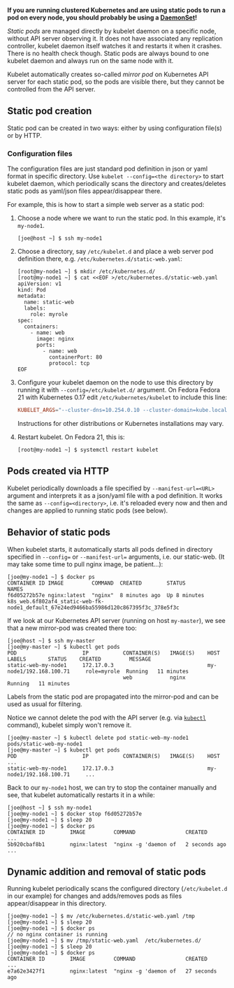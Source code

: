 ---
---

**If you are running clustered Kubernetes and are using static pods to run a pod on every node, you should probably be using a [DaemonSet](/docs/admin/daemons/)!**

*Static pods* are managed directly by kubelet daemon on a specific node, without API server observing it. It does not have associated any replication controller, kubelet daemon itself watches it and restarts it when it crashes. There is no health check though. Static pods are always bound to one kubelet daemon and always run on the same node with it.

Kubelet automatically creates so-called *mirror pod* on Kubernetes API server for each static pod, so the pods are visible there, but they cannot be controlled from the API server.

## Static pod creation

Static pod can be created in two ways: either by using configuration file(s) or by HTTP.

### Configuration files

The configuration files are just standard pod definition in json or yaml format in specific directory. Use `kubelet --config=<the directory>` to start kubelet daemon, which periodically scans the directory and creates/deletes static pods as yaml/json files appear/disappear there.

For example, this is how to start a simple web server as a static pod:

1. Choose a node where we want to run the static pod. In this example, it's `my-node1`.

    ```shell
    [joe@host ~] $ ssh my-node1
    ```

2. Choose a directory, say `/etc/kubelet.d` and place a web server pod definition there, e.g. `/etc/kubernetes.d/static-web.yaml`:

    ```shell
    [root@my-node1 ~] $ mkdir /etc/kubernetes.d/
    [root@my-node1 ~] $ cat <<EOF >/etc/kubernetes.d/static-web.yaml
    apiVersion: v1
    kind: Pod
    metadata:
      name: static-web
      labels:
        role: myrole
    spec:
      containers:
        - name: web
          image: nginx
          ports:
            - name: web
              containerPort: 80
              protocol: tcp
    EOF
    ```

2. Configure your kubelet daemon on the node to use this directory by running it with `--config=/etc/kubelet.d/` argument.  On Fedora Fedora 21 with Kubernetes 0.17 edit `/etc/kubernetes/kubelet` to include this line:

    ```conf
    KUBELET_ARGS="--cluster-dns=10.254.0.10 --cluster-domain=kube.local --config=/etc/kubelet.d/"
    ```

    Instructions for other distributions or Kubernetes installations may vary.

3. Restart kubelet. On Fedora 21, this is:

    ```shell
    [root@my-node1 ~] $ systemctl restart kubelet
    ```

## Pods created via HTTP

Kubelet periodically downloads a file specified by `--manifest-url=<URL>` argument and interprets it as a json/yaml file with a pod definition. It works the same as `--config=<directory>`, i.e. it's reloaded every now and then and changes are applied to running static pods (see below).

## Behavior of static pods

When kubelet starts, it automatically starts all pods defined in directory specified in `--config=` or `--manifest-url=` arguments, i.e. our static-web.  (It may take some time to pull nginx image, be patient…):

```shell
[joe@my-node1 ~] $ docker ps
CONTAINER ID IMAGE         COMMAND  CREATED        STATUS              NAMES
f6d05272b57e nginx:latest  "nginx"  8 minutes ago  Up 8 minutes        k8s_web.6f802af4_static-web-fk-node1_default_67e24ed9466ba55986d120c867395f3c_378e5f3c
```

If we look at our Kubernetes API server (running on host `my-master`), we see that a new mirror-pod was created there too:

```shell
[joe@host ~] $ ssh my-master
[joe@my-master ~] $ kubectl get pods
POD                     IP           CONTAINER(S)   IMAGE(S)    HOST                        LABELS       STATUS    CREATED         MESSAGE
static-web-my-node1     172.17.0.3                              my-node1/192.168.100.71     role=myrole  Running   11 minutes
                                     web            nginx                                                Running   11 minutes
```

Labels from the static pod are propagated into the mirror-pod and can be used as usual for filtering.

Notice we cannot delete the pod with the API server (e.g. via [`kubectl`](/docs/user-guide/kubectl/kubectl/) command), kubelet simply won't remove it.

```shell
[joe@my-master ~] $ kubectl delete pod static-web-my-node1
pods/static-web-my-node1
[joe@my-master ~] $ kubectl get pods
POD                     IP           CONTAINER(S)   IMAGE(S)    HOST                        ...
static-web-my-node1     172.17.0.3                              my-node1/192.168.100.71     ...
```

Back to our `my-node1` host, we can try to stop the container manually and see, that kubelet automatically restarts it in a while:

```shell
[joe@host ~] $ ssh my-node1
[joe@my-node1 ~] $ docker stop f6d05272b57e
[joe@my-node1 ~] $ sleep 20
[joe@my-node1 ~] $ docker ps
CONTAINER ID        IMAGE         COMMAND                CREATED       ...
5b920cbaf8b1        nginx:latest  "nginx -g 'daemon of   2 seconds ago ...
```

## Dynamic addition and removal of static pods

Running kubelet periodically scans the configured directory (`/etc/kubelet.d` in our example) for changes and adds/removes pods as files appear/disappear in this directory.

```shell
[joe@my-node1 ~] $ mv /etc/kubernetes.d/static-web.yaml /tmp
[joe@my-node1 ~] $ sleep 20
[joe@my-node1 ~] $ docker ps
// no nginx container is running
[joe@my-node1 ~] $ mv /tmp/static-web.yaml  /etc/kubernetes.d/
[joe@my-node1 ~] $ sleep 20
[joe@my-node1 ~] $ docker ps
CONTAINER ID        IMAGE         COMMAND                CREATED           ...
e7a62e3427f1        nginx:latest  "nginx -g 'daemon of   27 seconds ago
```

